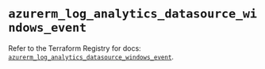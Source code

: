 # `azurerm_log_analytics_datasource_windows_event`

Refer to the Terraform Registry for docs: [`azurerm_log_analytics_datasource_windows_event`](https://registry.terraform.io/providers/hashicorp/azurerm/4.31.0/docs/resources/log_analytics_datasource_windows_event).
